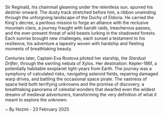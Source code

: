 
Sir Reginald, his chainmail gleaming under the relentless sun, spurred his destrier onward.  The dusty track stretched before him, a ribbon unwinding through the unforgiving landscape of the Duchy of Eldoria.  He carried the King's decree, a perilous mission to forge an alliance with the reclusive mountain clans, a journey fraught with bandit raids, treacherous passes, and the ever-present threat of wild beasts lurking in the shadowed forests.  Each sunrise brought new challenges, each sunset a testament to his resilience, his adventure a tapestry woven with hardship and fleeting moments of breathtaking beauty.


Centuries later, Captain Eva Rostova piloted her starship, the *Stardust Drifter*, through the swirling nebula of Xylos.  Her destination: Kepler-186f, a potentially habitable exoplanet light-years from Earth.  The journey was a symphony of calculated risks, navigating asteroid fields, repairing damaged warp drives, and battling the occasional space pirate.  The vastness of space held both terrifying unknowns and the promise of discovery, a breathtaking panorama of celestial wonders that dwarfed even the wildest dreams of medieval adventurers, transforming the very definition of what it meant to explore the unknown.

~ By Hozmi - 23 February 2025
